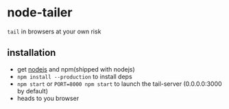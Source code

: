 node-tailer
=====

`tail` in browsers at your own risk

## installation

* get [nodejs](http://nodejs.org/) and npm(shipped with nodejs)
* `npm install --production` to install deps
* `npm start` or `PORT=8000 npm start` to launch the tail-server (0.0.0.0:3000 by default)
* heads to you browser
